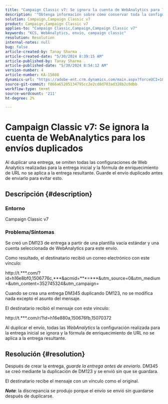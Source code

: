 ```yaml
---
title: "Campaign Classic v7: Se ignora la cuenta de WebAnalytics para los envíos duplicados"
description: '"Obtenga información sobre cómo conservar toda la configuración de Web Analytics realizada para la entrega inicial si duplica una entrega".'
solution: Campaign,Campaign Classic v7
product: Campaign,Campaign Classic v7
applies-to: "Campaign Classic,Campaign,Campaign Classic v7"
keywords: "KCS, WebAnalytics, envío, campaign classic"
resolution: Resolution
internal-notes: null
bug: false
article-created-by: Tanay Sharma .
article-created-date: "5/30/2024 8:39:15 AM"
article-published-by: Tanay Sharma .
article-published-date: "5/30/2024 8:54:12 AM"
version-number: 4
article-number: KA-15080
dynamics-url: "https://adobe-ent.crm.dynamics.com/main.aspx?forceUCI=1&pagetype=entityrecord&etn=knowledgearticle&id=98ceae14-601e-ef11-840b-0022480a40c2"
source-git-commit: f866a65205134795cc2e2cd8d703ad328b2c0dbb
workflow-type: tm+mt
source-wordcount: '211'
ht-degree: 2%

---
```


# Campaign Classic v7: Se ignora la cuenta de WebAnalytics para los envíos duplicados


Al duplicar una entrega, se omiten todas las configuraciones de Web Analytics realizadas para la entrega inicial y la fórmula de enriquecimiento de URL no se aplica a la entrega resultante. Guarde el envío duplicado antes de enviarlo para evitar esto.

## Descripción {#description}


### Entorno

Campaign Classic v7

### Problema/Síntomas

Se creó un DM123 de entrega a partir de una plantilla vacía estándar y una cuenta seleccionada de WebAnalytics para este envío.

Como resultado, el destinatario recibió un correo electrónico con este vínculo:

http://t.\*\*\*.com/?id=h16e8bf0,1506776c,\*\*\*&amp;acmid=\*\*\*=\*\*\*&amp;utm_source=0&amp;utm_medium=&amp;utm_content=352745324&amp;utm_campaign=

Cuando se crea una entrega DM345 duplicando DM123, no se modifica nada excepto el asunto del mensaje.

El destinatario recibió el mensaje con este vínculo:

http://t.\*\*\*.com/r/?id=h16e880a,150676fb,15070372

Al duplicar el envío, todas las *WebAnalytics<b>* </b>la configuración realizada para la entrega inicial se ignora y la fórmula de enriquecimiento de URL no se aplica a la entrega resultante.


## Resolución {#resolution}


Después de crear la entrega, *guarde la entrega antes de enviarlo*. DM345 se creó mediante la duplicación de DM123 y se envió sin que se guardara.

El destinatario recibe el mensaje con un vínculo como el original.

<b>*Nota</b>*: la discrepancia se produjo porque el envío se envió sin guardarse después de duplicarse.
